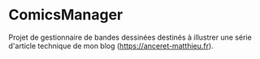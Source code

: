 # ComicsManager
Projet de gestionnaire de bandes dessinées destinés à illustrer une série d'article technique de mon blog (https://anceret-matthieu.fr).
